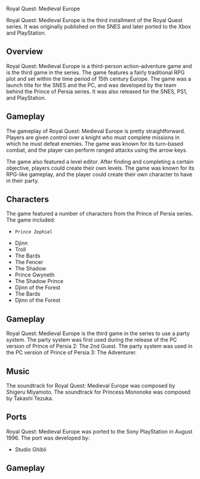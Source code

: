 Royal Quest: Medieval Europe

Royal Quest: Medieval Europe is the third installment of the Royal Quest series. It was originally published on the SNES and later ported to the Xbox and PlayStation.

## Overview

Royal Quest: Medieval Europe is a third-person action-adventure game and is the third game in the series. The game features a fairly traditional RPG plot and set within the time period of 15th century Europe. The game was a launch title for the SNES and the PC, and was developed by the team behind the Prince of Persia series. It was also released for the SNES, PS1, and PlayStation.

## Gameplay

The gameplay of Royal Quest: Medieval Europe is pretty straightforward. Players are given control over a knight who must complete missions in which he must defeat enemies. The game was known for its turn-based combat, and the player can perform ranged attacks using the arrow keys.

The game also featured a level editor. After finding and completing a certain objective, players could create their own levels. The game was known for its RPG-like gameplay, and the player could create their own character to have in their party.



## Characters

The game featured a number of characters from the Prince of Persia series. The game included:

*     Prince Zephiel
*    Djinn
*   Troll
*   The Bards
*   The Fencer
*   The Shadow
*   Prince Gwyneth
*   The Shadow Prince
*   Djinn of the Forest
*   The Bards
*   Djinn of the Forest

## Gameplay

Royal Quest: Medieval Europe is the third game in the series to use a party system. The party system was first used during the release of the PC version of Prince of Persia 2: The 2nd Guest. The party system was used in the PC version of Prince of Persia 3: The Adventurer.

## Music

The soundtrack for Royal Quest: Medieval Europe was composed by Shigeru Miyamoto. The soundtrack for Princess Mononoke was composed by Takashi Tezuka.

## Ports

Royal Quest: Medieval Europe was ported to the Sony PlayStation in August 1996. The port was developed by:

*   Studio Ghibli

## Gameplay